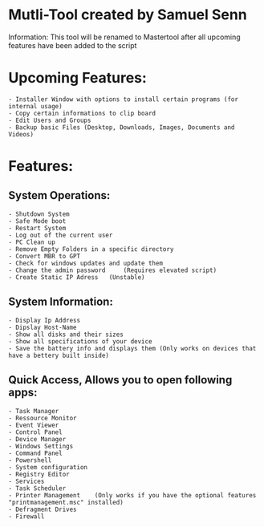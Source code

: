 # Mutli-Tool created by Samuel Senn
Information: This tool will be renamed to Mastertool after all upcoming features have been added to the script
# Upcoming Features:
	- Installer Window with options to install certain programs (for internal usage)
	- Copy certain informations to clip board
	- Edit Users and Groups
	- Backup basic Files (Desktop, Downloads, Images, Documents and Videos)
	
# Features: 
## System Operations:

	- Shutdown System
	- Safe Mode boot
	- Restart System
	- Log out of the current user
	- PC Clean up
	- Remove Empty Folders in a specific directory
	- Convert MBR to GPT
	- Check for windows updates and update them
	- Change the admin password 	(Requires elevated script)
	- Create Static IP Adress 	(Unstable) 

## System Information:

	- Display Ip Address 
	- Dipslay Host-Name
	- Show all disks and their sizes
	- Show all specifications of your device
	- Save the battery info and displays them (Only works on devices that have a bettery built inside)

## Quick Access, Allows you to open following apps:

	- Task Manager
	- Ressource Monitor
	- Event Viewer
	- Control Panel
	- Device Manager
	- Windows Settings
	- Command Panel
	- Powershell
	- System configuration
	- Registry Editor
	- Services
	- Task Scheduler
	- Printer Management 	(Only works if you have the optional features "printmanagement.msc" installed)
	- Defragment Drives
	- Firewall
